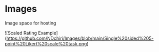 # Images
Image space for hosting

![Scaled Rating Example] (https://github.com/NDchiri/Images/blob/main/Single%20sided%205-point%20Likert%20scale%20task.png)
